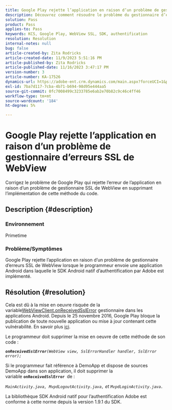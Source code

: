 ```yaml
---
title: Google Play rejette l’application en raison d’un problème de gestionnaire d’erreurs SSL de WebView
description: Découvrez comment résoudre le problème du gestionnaire d’erreurs de l’application de rejets Google Play.
solution: Pass
product: Pass
applies-to: Pass
keywords: KCS, Google Play, WebView SSL, SDK, authentification
resolution: Resolution
internal-notes: null
bug: false
article-created-by: Zita Rodricks
article-created-date: 11/9/2023 5:51:16 PM
article-published-by: Zita Rodricks
article-published-date: 11/16/2023 3:47:17 PM
version-number: 3
article-number: KA-17526
dynamics-url: https://adobe-ent.crm.dynamics.com/main.aspx?forceUCI=1&pagetype=entityrecord&etn=knowledgearticle&id=12e77291-287f-ee11-8179-6045bd006b4b
exl-id: 7ba7d117-7cba-4b71-b694-98d95e444aa5
source-git-commit: 0fc7008499c3233785e6ab2e70b82c9c46c4ff46
workflow-type: tm+mt
source-wordcount: '184'
ht-degree: 5%

---
```


# Google Play rejette l’application en raison d’un problème de gestionnaire d’erreurs SSL de WebView


Corrigez le problème de Google Play qui rejette l’erreur de l’application en raison d’un problème de gestionnaire SSL de WebView en supprimant l’implémentation de cette méthode du code.

## Description {#description}


### <b>Environnement</b>

Primetime



### <b>Problème/Symptômes</b>

Google Play rejette l’application en raison d’un problème de gestionnaire d’erreurs SSL de WebView lorsque le programmeur envoie une application Android dans laquelle le SDK Android natif d’authentification par Adobe est implémenté.


## Résolution {#resolution}


Cela est dû à la mise en oeuvre risquée de la variable[WebViewClient.onReceivedSslError](https://developer.android.com/reference/android/webkit/WebViewClient.html#onReceivedSslError%28android.webkit.WebView,%20android.webkit.SslErrorHandler,%20android.net.http.SslError%29) gestionnaire dans les applications Android. Depuis le 25 novembre 2016, Google Play bloque la publication de toute nouvelle application ou mise à jour contenant cette vulnérabilité. En savoir plus [ici](https://support.google.com/faqs/answer/7071387?hl=fr).

Le programmeur doit supprimer la mise en oeuvre de cette méthode de son code :

<b>*`onReceivedSslError`</b>`(WebView view, SslErrorHandler handler, SslError error);`*

Si le programmeur fait référence à DemoApp et dispose de sources DemoApp dans son application, il doit supprimer la variable <b>`onReceivedSslError `</b>de :

*`MainActivity.java, MvpdLogoutActivity.java,` et `MvpdLoginActivity.java.`*

La bibliothèque SDK Android natif pour l’authentification Adobe est conforme à cette norme depuis la version 1.9.1 du SDK.
